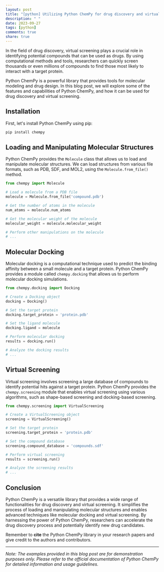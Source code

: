 ```yaml
---
layout: post
title: "[python] Utilizing Python ChemPy for drug discovery and virtual screening"
description: " "
date: 2023-09-27
tags: [python]
comments: true
share: true
---
```


In the field of drug discovery, virtual screening plays a crucial role in identifying potential compounds that can be used as drugs. By using computational methods and tools, researchers can quickly screen thousands or even millions of compounds to find those most likely to interact with a target protein.

Python ChemPy is a powerful library that provides tools for molecular modeling and drug design. In this blog post, we will explore some of the features and capabilities of Python ChemPy, and how it can be used for drug discovery and virtual screening.

## Installation

First, let's install Python ChemPy using pip:

```bash
pip install chempy
```

## Loading and Manipulating Molecular Structures

Python ChemPy provides the `Molecule` class that allows us to load and manipulate molecular structures. We can load structures from various file formats, such as PDB, SDF, and MOL2, using the `Molecule.from_file()` method.

```python
from chempy import Molecule

# Load a molecule from a PDB file
molecule = Molecule.from_file('compound.pdb')

# Get the number of atoms in the molecule
num_atoms = molecule.num_atoms

# Get the molecular weight of the molecule
molecular_weight = molecule.molecular_weight

# Perform other manipulations on the molecule
# ...
```

## Molecular Docking

Molecular docking is a computational technique used to predict the binding affinity between a small molecule and a target protein. Python ChemPy provides a module called `chempy.docking` that allows us to perform molecular docking simulations.

```python
from chempy.docking import Docking

# Create a Docking object
docking = Docking()

# Set the target protein
docking.target_protein = 'protein.pdb'

# Set the ligand molecule
docking.ligand = molecule

# Perform molecular docking
results = docking.run()

# Analyze the docking results
# ...
```

## Virtual Screening

Virtual screening involves screening a large database of compounds to identify potential hits against a target protein. Python ChemPy provides the `chempy.screening` module that enables virtual screening using various algorithms, such as shape-based screening and docking-based screening.

```python
from chempy.screening import VirtualScreening

# Create a VirtualScreening object
screening = VirtualScreening()

# Set the target protein
screening.target_protein = 'protein.pdb'

# Set the compound database
screening.compound_database = 'compounds.sdf'

# Perform virtual screening
results = screening.run()

# Analyze the screening results
# ...
```

## Conclusion

Python ChemPy is a versatile library that provides a wide range of functionalities for drug discovery and virtual screening. It simplifies the process of loading and manipulating molecular structures and enables advanced techniques like molecular docking and virtual screening. By harnessing the power of Python ChemPy, researchers can accelerate the drug discovery process and potentially identify new drug candidates.

Remember to **cite** the Python ChemPy library in your research papers and give credit to the authors and contributors.

---

*Note: The examples provided in this blog post are for demonstration purposes only. Please refer to the official documentation of Python ChemPy for detailed information and usage guidelines.*
